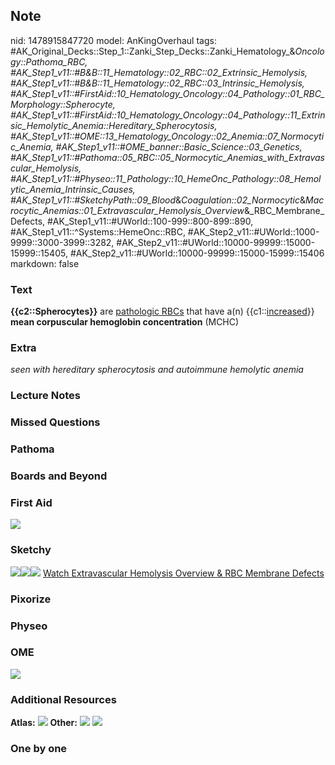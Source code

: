 ## Note
nid: 1478915847720
model: AnKingOverhaul
tags: #AK_Original_Decks::Step_1::Zanki_Step_Decks::Zanki_Hematology_&_Oncology::Pathoma_RBC, #AK_Step1_v11::#B&B::11_Hematology::02_RBC::02_Extrinsic_Hemolysis, #AK_Step1_v11::#B&B::11_Hematology::02_RBC::03_Intrinsic_Hemolysis, #AK_Step1_v11::#FirstAid::10_Hematology_Oncology::04_Pathology::01_RBC_Morphology::Spherocyte, #AK_Step1_v11::#FirstAid::10_Hematology_Oncology::04_Pathology::11_Extrinsic_Hemolytic_Anemia::Hereditary_Spherocytosis, #AK_Step1_v11::#OME::13_Hematology_Oncology::02_Anemia::07_Normocytic_Anemia, #AK_Step1_v11::#OME_banner::Basic_Science::03_Genetics, #AK_Step1_v11::#Pathoma::05_RBC::05_Normocytic_Anemias_with_Extravascular_Hemolysis, #AK_Step1_v11::#Physeo::11_Pathology::10_HemeOnc_Pathology::08_Hemolytic_Anemia_Intrinsic_Causes, #AK_Step1_v11::#SketchyPath::09_Blood_&_Coagulation::02_Normocytic_&_Macrocytic_Anemias::01_Extravascular_Hemolysis_Overview_&_RBC_Membrane_Defects, #AK_Step1_v11::#UWorld::100-999::800-899::890, #AK_Step1_v11::^Systems::HemeOnc::RBC, #AK_Step2_v11::#UWorld::1000-9999::3000-3999::3282, #AK_Step2_v11::#UWorld::10000-99999::15000-15999::15405, #AK_Step2_v11::#UWorld::10000-99999::15000-15999::15406
markdown: false

### Text
<div>
  <b>{{c2::Spherocytes}}</b> are <u>pathologic RBCs</u> that have
  a(n) {{c1::<u>increased</u>}} <b>mean corpuscular hemoglobin
  concentration</b> (MCHC)
</div>

### Extra
<i>seen with hereditary spherocytosis and autoimmune hemolytic
anemia</i>

### Lecture Notes


### Missed Questions


### Pathoma


### Boards and Beyond


### First Aid
<img src="tmpY3HMJr.png">

### Sketchy
<img src=
"spherocytosis%20elevated%20MCHC_1566160514431.jpg"><img src=
"Screen%20Shot%202020-02-26%20at%206.57.36%20PM.JPG"><img src=
"Zoverall%20picture%20(68)_1566160514431.JPG"> <a href=
"https://dashboard.sketchy.com/study/medical/courses/medical-pathophysiology/units/medical-pathophysiology-blood-coagulation/videos/medical-pathophysiology-blood-and-coagulation-normocytic-and-macrocytic-anemias-extravascular-hemolysis-overview-and-rbc-membrane-defects?utm_source=anki&utm_medium=partnership&utm_campaign=february_update&utm_content=medical">
Watch Extravascular Hemolysis Overview & RBC Membrane Defects</a>

### Pixorize


### Physeo


### OME
<div class="ome-widget">
  <a href="https://onlinemeded.org/spa/genetics?ref=anki"><img src=
  "_OME_AnkiFlashcards_Topic_5.png"></a>
</div>

### Additional Resources
<b>Atlas:</b> <img src="tmpcuXsbU.png"> <b>Other:</b> <img src=
"tmpCZ4FXy.png"> <img src=
"Screen%20Shot%202019-10-16%20at%209.05.09%20AM.png">

### One by one

